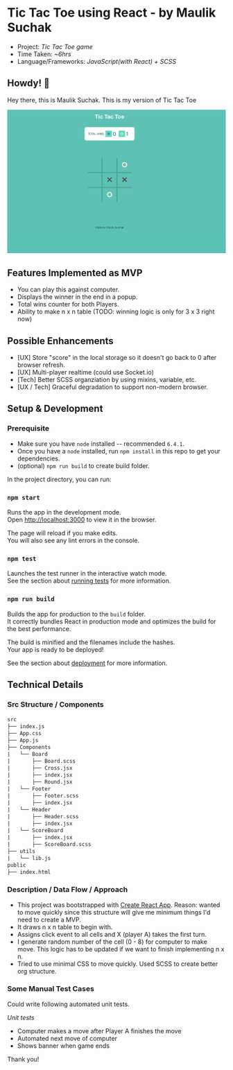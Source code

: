 # Tic Tac Toe using React - by Maulik Suchak
* Project: *Tic Tac Toe game*
* Time Taken: *~6hrs*
* Language/Frameworks: *JavaScript(with React) + SCSS*

## Howdy! 👋

Hey there, this is Maulik Suchak. This is my version of Tic Tac Toe

![Tic Tac Toe HomePage](screenshot.png)


## Features Implemented as MVP

* You can play this against computer.
* Displays the winner in the end in a popup.
* Total wins counter for both Players.
* Ability to make n x n table (TODO: winning logic is only for 3 x 3 right now)


## Possible Enhancements

* [UX] Store "score" in the local storage so it doesn't go back to 0 after browser refresh.
* [UX] Multi-player realtime (could use Socket.io)
* [Tech] Better SCSS organziation by using mixins, variable, etc.
* [UX / Tech] Graceful degradation to support non-modern browser.


## Setup & Development

### Prerequisite
* Make sure you have `node` installed -- recommended `6.4.1`.
* Once you have a `node` installed, run `npm install` in this repo to get your dependencies.
* (optional) `npm run build` to create build folder.

In the project directory, you can run:

### `npm start`

Runs the app in the development mode.<br />
Open [http://localhost:3000](http://localhost:3000) to view it in the browser.

The page will reload if you make edits.<br />
You will also see any lint errors in the console.

### `npm test`

Launches the test runner in the interactive watch mode.<br />
See the section about [running tests](https://facebook.github.io/create-react-app/docs/running-tests) for more information.

### `npm run build`

Builds the app for production to the `build` folder.<br />
It correctly bundles React in production mode and optimizes the build for the best performance.

The build is minified and the filenames include the hashes.<br />
Your app is ready to be deployed!

See the section about [deployment](https://facebook.github.io/create-react-app/docs/deployment) for more information.

## Technical Details

### Src Structure / Components
```
src
├── index.js
├── App.css
├── App.js
├── Components
|   └── Board
|       ├── Board.scss
|       ├── Cross.jsx
|       ├── index.jsx
|       ├── Round.jsx
|   └── Footer
|       ├── Footer.scss
|       ├── index.jsx
|   └── Header
|       ├── Header.scss
|       ├── index.jsx
|   └── ScoreBoard
|       ├── index.jsx
|       ├── ScoreBoard.scss
├── utils
|   └── lib.js
public
├── index.html
```

### Description / Data Flow / Approach
* This project was bootstrapped with [Create React App](https://github.com/facebook/create-react-app). Reason: wanted to move quickly since this structure will give me minimum things I'd need to create a MVP.
* It draws n x n table to begin with.
* Assigns click event to all cells and X (player A) takes the first turn.
* I generate random number of the cell (0 - 8) for computer to make move. This logic has to be updated if we want to finish implementing n x n.
* Tried to use minimal CSS to move quickly. Used SCSS to create better org structure.

### Some Manual Test Cases

Could write following automated unit tests.

*Unit tests*
* Computer makes a move after Player A finishes the move
* Automated next move of computer
* Shows banner when game ends

Thank you!
